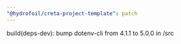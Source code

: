 ```yaml
---
"@hydrofoil/creta-project-template": patch
---
```


build(deps-dev): bump dotenv-cli from 4.1.1 to 5.0.0 in /src
